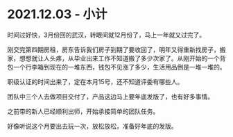# 2021.12.03 - 小计

时间过好快，3月份回的武汉，转眼间就12月份了，马上一年就又过完了。

刚交完第四期房租，房东告诉我们房子到期了要收回了，明年又得重新找房子，搬家，想想就让人头疼，从毕业出来工作不知道搬了多少次家了。从刚开始的一个背包一个行李箱到现在的一堆东西，钱包不见涨了多少，生活用品倒是一堆一堆的。

职级认证的时间出来了，定在本月15号，还不知道评委有哪些人。

团队中三个人去做项目交付了，产品这边马上要年底发版了，也有好多事情。

之前带的新人已经顺利出师，开始承接简单的团队任务。

好像听说这个月要出去玩一次，放松放松，准备好年底的发版。
